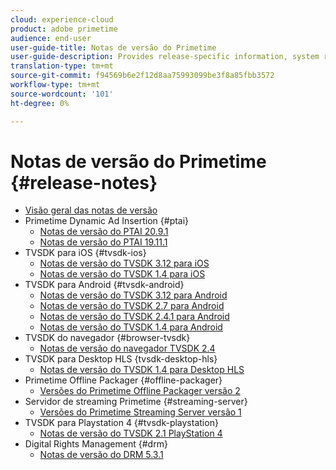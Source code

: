 ```yaml
---
cloud: experience-cloud
product: adobe primetime
audience: end-user
user-guide-title: Notas de versão do Primetime
user-guide-description: Provides release-specific information, system requirements, limitations, fixed issues, and known issues.
translation-type: tm+mt
source-git-commit: f94569b6e2f12d8aa75993099be3f8a85fbb3572
workflow-type: tm+mt
source-wordcount: '101'
ht-degree: 0%

---
```



# Notas de versão do Primetime {#release-notes}

+ [Visão geral das notas de versão](home.md)
+ Primetime Dynamic Ad Insertion {#ptai}
   + [Notas de versão do PTAI 20.9.1](ptai-20x-release-notes.md)
   + [Notas de versão do PTAI 19.11.1](ptai-19x-release-notes.md)
+ TVSDK para iOS {#tvsdk-ios}
   + [Notas de versão do TVSDK 3.12 para iOS](tvsdk-3x-ios.md)
   + [Notas de versão do TVSDK 1.4 para iOS](tvsdk-1-4-ios.md)
+ TVSDK para Android {#tvsdk-android}
   + [Notas de versão do TVSDK 3.12 para Android](tvsdk-3x-android.md)
   + [Notas de versão do TVSDK 2.7 para Android](tvsdk-27-android.md)
   + [Notas de versão do TVSDK 2.4.1 para Android](tvsdk-24-android.md)
   + [Notas de versão do TVSDK 1.4 para Android](tvsdk-1-4-android.md)
+ TVSDK do navegador {#browser-tvsdk}
   + [Notas de versão do navegador TVSDK 2.4](tvsdk-24-browser.md)
+ TVSDK para Desktop HLS {tvsdk-desktop-hls}
   + [Notas de versão do TVSDK 1.4 para Desktop HLS](tvsdk-1-4-desktop-hls.md)
+ Primetime Offline Packager {#offline-packager}
   + [Versões do Primetime Offline Packager versão 2](offline-packager-2x-release-note.md)
+ Servidor de streaming Primetime {#streaming-server}
   + [Versões do Primetime Streaming Server versão 1](primetime-streaming-server-1x.md)
+ TVSDK para Playstation 4 {#tvsdk-playstation}
   + [Notas de versão do TVSDK 2.1 PlayStation 4](tvsdk-21-ps4.md)
+ Digital Rights Management {#drm}
   + [Notas de versão do DRM 5.3.1](drm-531-release-notes.md)
